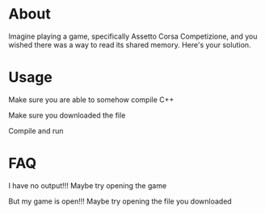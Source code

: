 # About

Imagine playing a game, specifically Assetto Corsa Competizione, and you wished there was a way to read its shared memory. Here's your solution.

# Usage

Make sure you are able to somehow compile C++

Make sure you downloaded the file

Compile and run

# FAQ

I have no output!!!
Maybe try opening the game

But my game is open!!!
Maybe try opening the file you downloaded
